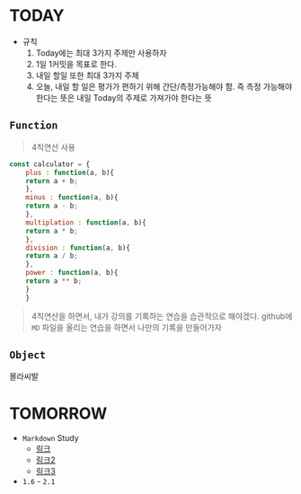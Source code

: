 # TODAY
- 규칙
  1. Today에는 최대 3가지 주제만 사용하자 
  2. 1일 1커밋을 목표로 한다.
  3. 내일 할일 또한 최대 3가지 주제
  4. 오늘, 내일 할 일은 평가가 편하기 위해 간단/측정가능해야 함. 즉 측정 가능해야 한다는 뜻은 내일 Today의 주제로 가져가야 한다는 뜻

## `Function`
> 4칙연산 사용

```js
const calculator = {
    plus : function(a, b){
    return a + b;
    },
    minus : function(a, b){
    return a - b;
    },
    multiplation : function(a, b){
    return a * b;
    },
    division : function(a, b){
    return a / b;
    },
    power : function(a, b){
    return a ** b;
    }
    }
```




> 4칙연산을 하면서, 내가 강의를 기록하는 연습을 습관적으로 해야겠다. github에 `MD` 파일을 올리는 연습을 하면서 나만의 기록을 만들어가자
## `Object`

몰라씨발 

# TOMORROW

- `Markdown` Study
  - [링크](https://velog.io/@bboding/%EB%A7%88%ED%81%AC%EB%8B%A4%EC%9A%B4MarkDown-%EC%82%AC%EC%9A%A9%EB%B2%95)
  - [링크2](https://gist.github.com/ihoneymon/652be052a0727ad59601)
  - [링크3](https://steemit.com/sct/@donekim/markdown)
- `1.6` - `2.1`
